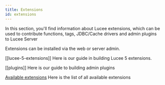 ```yaml
---
title: Extensions
id: extensions
---
```


In this section, you'll find information about Lucee extensions, which can be used to contribute functions, tags, JDBC/Cache drivers and admin plugins to Lucee Server

Extensions can be installed via the web or server admin.

[[lucee-5-extensions]] Here is our guide in building Lucee 5 extensions.

[[plugins]] Here is our guide to building admin plugins

[Available extensions](http://download.lucee.org/?type=ext) Here is the list of all available extensions
